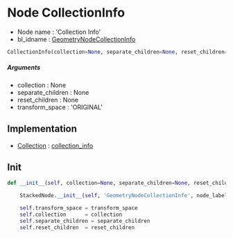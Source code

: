 # Node CollectionInfo

- Node name : 'Collection Info'
- bl_idname : [GeometryNodeCollectionInfo](https://docs.blender.org/api/current/bpy.types.GeometryNodeCollectionInfo.html)


``` python
CollectionInfo(collection=None, separate_children=None, reset_children=None, transform_space='ORIGINAL', node_label=None, node_color=None)
```
##### Arguments

- collection : None
- separate_children : None
- reset_children : None
- transform_space : 'ORIGINAL'

## Implementation

- [Collection](/docs/GeoNodes/Collection.md) : [collection_info](/docs/GeoNodes/Collection.md#collection_info)

## Init

``` python
def __init__(self, collection=None, separate_children=None, reset_children=None, transform_space='ORIGINAL', node_label=None, node_color=None):

    StackedNode.__init__(self, 'GeometryNodeCollectionInfo', node_label=node_label, node_color=node_color)

    self.transform_space = transform_space
    self.collection      = collection
    self.separate_children = separate_children
    self.reset_children  = reset_children
```
